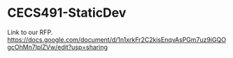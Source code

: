 # CECS491-StaticDev
Link to our RFP.
https://docs.google.com/document/d/1n1xrkFr2C2kisEnqvAsPGm7uz9iGQOgcOhMn7lplZVw/edit?usp=sharing
